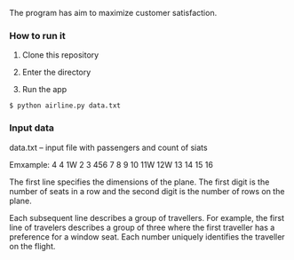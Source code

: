 
The program has aim to maximize customer satisfaction. 

### How to run it

1. Clone this repository

2. Enter the directory

3. Run the app
```
$ python airline.py data.txt
```

### Input data
data.txt – input file with passengers and count of siats

Emxample:
4 4
1W 2 3 456 7 8
9 10 11W 12W
13 14
15 16

The first line specifies the dimensions of the plane. The first digit is the
number of seats in a row and the second digit is the number of rows on the plane.

Each subsequent line describes a group of travellers. For example, the first
line of travelers describes a group of three where the first traveller has a
preference for a window seat. Each number uniquely identifies the traveller
on the flight.

